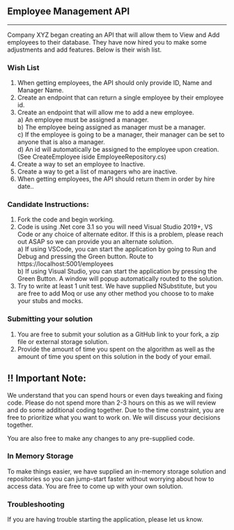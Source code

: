 ## Employee Management API

---

Company XYZ began creating an API that will allow them to View and Add employees to their database. They have now hired you to make some adjustments and add features. Below is their wish list.

### Wish List

1. When getting employees, the API should only provide ID, Name and Manager Name.
1. Create an endpoint that can return a single employee by their employee id.
1. Create an endpoint that will allow me to add a new employee.  
   a) An employee must be assigned a manager.  
   b) The employee being assigned as manager must be a manager.  
   c) If the employee is going to be a manager, their manager can be set to anyone that is also a manager.  
   d) An id will automatically be assigned to the employee upon creation. (See CreateEmployee iside EmployeeRepository.cs)
1. Create a way to set an employee to Inactive.
1. Create a way to get a list of managers who are inactive.
1. When getting employees, the API should return them in order by hire date..

### Candidate Instructions:

1. Fork the code and begin working.
1. Code is using .Net core 3.1 so you will need Visual Studio 2019+, VS Code or any choice of alternate editor. If this is a problem, please reach out ASAP so we can provide you an alternate solution.  
   a) If using VSCode, you can start the application by going to Run and Debug and pressing the Green button. Route to https://localhost:5001/employees  
   b) If using Visual Studio, you can start the application by pressing the Green Button. A window will popup automatically routed to the solution.
1. Try to write at least 1 unit test. We have supplied NSubstitute, but you are free to add Moq or use any other method you choose to to make your stubs and mocks.

### Submitting your solution

1. You are free to submit your solution as a GitHub link to your fork, a zip file or external storage solution.
1. Provide the amount of time you spent on the algorithm as well as the amount of time you spent on this solution in the body of your email.

## :bangbang: Important Note:

We understand that you can spend hours or even days tweaking and fixing code. Please do not spend more than 2-3 hours on this as we will review and do some additional coding together. Due to the time constraint, you are free to prioritize what you want to work on. We will discuss your decisions together.

You are also free to make any changes to any pre-supplied code.

### In Memory Storage

To make things easier, we have supplied an in-memory storage solution and repositories so you can jump-start faster without worrying about how to access data. You are free to come up with your own solution.

### Troubleshooting

If you are having trouble starting the application, please let us know.
